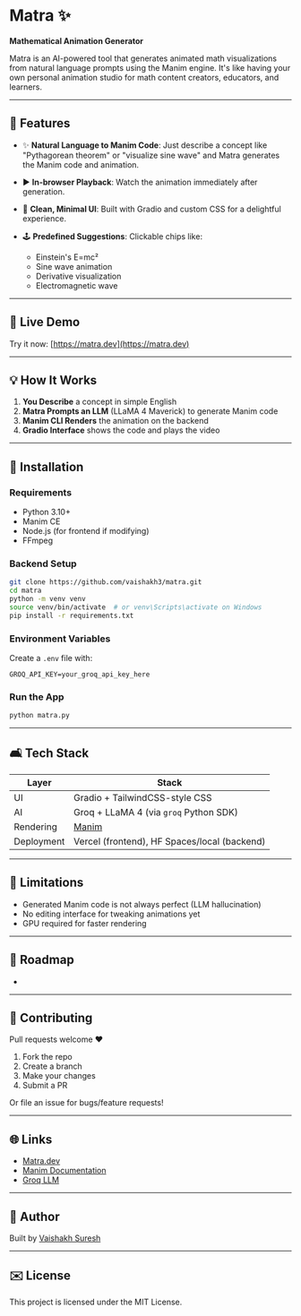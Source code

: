 # Matra ✨

**Mathematical Animation Generator**

Matra is an AI-powered tool that generates animated math visualizations from natural language prompts using the Manim engine. It's like having your own personal animation studio for math content creators, educators, and learners.

---

## 🔧 Features

* ✨ **Natural Language to Manim Code**: Just describe a concept like "Pythagorean theorem" or "visualize sine wave" and Matra generates the Manim code and animation.
* ▶️ **In-browser Playback**: Watch the animation immediately after generation.
* 🔐 **Clean, Minimal UI**: Built with Gradio and custom CSS for a delightful experience.
* 🕹️ **Predefined Suggestions**: Clickable chips like:

  * Einstein's E=mc²
  * Sine wave animation
  * Derivative visualization
  * Electromagnetic wave

---

## 🚀 Live Demo

Try it now: [https://matra.dev](https://matra.dev)

---

## 💡 How It Works

1. **You Describe** a concept in simple English
2. **Matra Prompts an LLM** (LLaMA 4 Maverick) to generate Manim code
3. **Manim CLI Renders** the animation on the backend
4. **Gradio Interface** shows the code and plays the video

---

## 🚧 Installation

### Requirements

* Python 3.10+
* Manim CE
* Node.js (for frontend if modifying)
* FFmpeg

### Backend Setup

```bash
git clone https://github.com/vaishakh3/matra.git
cd matra
python -m venv venv
source venv/bin/activate  # or venv\Scripts\activate on Windows
pip install -r requirements.txt
```

### Environment Variables

Create a `.env` file with:

```
GROQ_API_KEY=your_groq_api_key_here
```

### Run the App

```bash
python matra.py
```

---

## 🛋️ Tech Stack

| Layer      | Stack                                        |
| ---------- | -------------------------------------------- |
| UI         | Gradio + TailwindCSS-style CSS               |
| AI         | Groq + LLaMA 4 (via `groq` Python SDK)       |
| Rendering  | [Manim](https://www.manim.community/)        |
| Deployment | Vercel (frontend), HF Spaces/local (backend) |

---

## 🚫 Limitations

* Generated Manim code is not always perfect (LLM hallucination)
* No editing interface for tweaking animations yet
* GPU required for faster rendering

---

## 🚩 Roadmap

*

---

## 🤝 Contributing

Pull requests welcome ❤️

1. Fork the repo
2. Create a branch
3. Make your changes
4. Submit a PR

Or file an issue for bugs/feature requests!

---

## 🌐 Links

* [Matra.dev](https://matra.dev)
* [Manim Documentation](https://docs.manim.community/)
* [Groq LLM](https://groq.com)

---

## 👤 Author

Built by [Vaishakh Suresh](https://linkedin.com/in/vaishakhsuresh)

---

## ✉️ License

This project is licensed under the MIT License.
